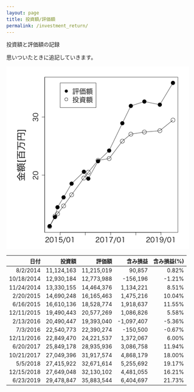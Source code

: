 ```yaml
---
layout: page
title: 投資額/評価額
permalink: /investment_return/
---
```


投資額と評価額の記録

思いついたときに追記していきます。

![投資額/評価額](/images/investment_return/investment_return.png)

日付|投資額|評価額|含み損益|含み損益(%)
---:|-----:|-----:|------:|----------:
8/2/2014|11,124,163|11,215,019|90,857|0.82%
10/18/2014|12,930,184|12,773,988|-156,196|-1.21%
11/24/2014|13,330,155|14,464,376|1,134,221|8.51%
2/20/2015|14,690,248|16,165,463|1,475,216|10.04%
6/16/2015|16,610,136|18,528,774|1,918,637|11.55%
12/11/2015|19,490,443|20,577,269|1,086,826|5.58%
2/13/2016|20,490,447|19,393,040|-1,097,407|-5.36%
7/3/2016|22,540,773|22,390,274|-150,500|-0.67%
12/11/2016|22,849,470|24,221,537|1,372,067|6.00%
6/20/2017|25,849,178|28,935,936|3,086,758|11.94%
10/21/2017|27,049,396|31,917,574|4,868,179|18.00%
5/5/2018|27,415,922|32,671,614|5,255,692|19.17%
12/15/2018|27,649,048|32,130,102|4,481,055|16.21%
6/23/2019|29,478,847|35,883,544|6,404,697|21.73%

